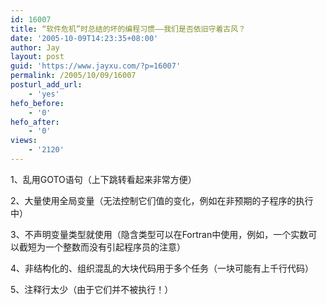 ```yaml
---
id: 16007
title: “软件危机”时总结的坏的编程习惯——我们是否依旧守着古风？
date: '2005-10-09T14:23:35+08:00'
author: Jay
layout: post
guid: 'https://www.jayxu.com/?p=16007'
permalink: /2005/10/09/16007
posturl_add_url:
    - 'yes'
hefo_before:
    - '0'
hefo_after:
    - '0'
views:
    - '2120'
---
```


1、乱用GOTO语句（上下跳转看起来非常方便）

2、大量使用全局变量（无法控制它们值的变化，例如在非预期的子程序的执行中）

3、不声明变量类型就使用（隐含类型可以在Fortran中使用，例如，一个实数可以截短为一个整数而没有引起程序员的注意）

4、非结构化的、组织混乱的大块代码用于多个任务（一块可能有上千行代码）

5、注释行太少（由于它们并不被执行！）
